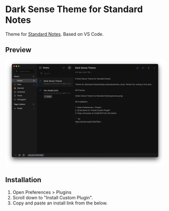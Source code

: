 # Dark Sense Theme for Standard Notes

Theme for [Standard Notes](https://standardnotes.com/). Based on VS Code.

## Preview

![Dark Sense Theme for Standard Notes](preview.png)

## Installation

1. Open Preferences > Plugins
2. Scroll down to "Install Custom Plugin".
3. Copy and paste an install link from the below.

```txt

```
